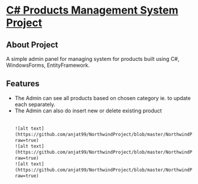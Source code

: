 <p align="left">
    <h1><u>C# Products Management System Project</u></h1>
</p>

## About Project

A simple admin panel for managing system for products built using C#, WindowsForms, EntityFramework.

## Features
<ul>
    <li>The Admin can see all products based on chosen category ie. to update each separately. </li>
    <li>The Admin can also do insert new or delete existing product  </li>
<br>

    ![alt text](https://github.com/anjat99/NorthwindProject/blob/master/NorthwindProject/projectImages/main_form.png?raw=true)
    ![alt text](https://github.com/anjat99/NorthwindProject/blob/master/NorthwindProject/projectImages/insert_form.png?raw=true)
    ![alt text](https://github.com/anjat99/NorthwindProject/blob/master/NorthwindProject/projectImages/update_product.png?raw=true)

